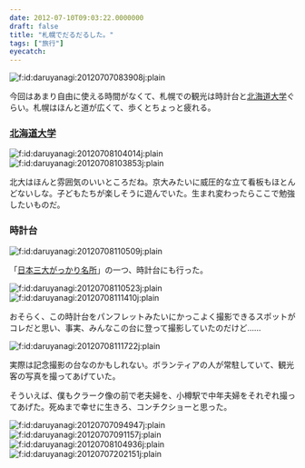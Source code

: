 ```yaml
---
date: 2012-07-10T09:03:22.0000000
draft: false
title: "札幌でだるだるした。"
tags: ["旅行"]
eyecatch: 
---
```

<p><img src="20120707083908.jpg" alt="f:id:daruyanagi:20120707083908j:plain" title="f:id:daruyanagi:20120707083908j:plain" class="hatena-fotolife"></p><p>今回はあまり自由に使える時間がなくて、札幌での観光は時計台と<a class="keyword" href="http://d.hatena.ne.jp/keyword/%CB%CC%B3%A4%C6%BB%C2%E7%B3%D8">北海道大学</a>ぐらい。札幌はほんと道が広くて、歩くとちょっと疲れる。</p>

<div class="section">
<h3><a class="keyword" href="http://d.hatena.ne.jp/keyword/%CB%CC%B3%A4%C6%BB%C2%E7%B3%D8">北海道大学</a></h3>
<p><img src="20120708104014.jpg" alt="f:id:daruyanagi:20120708104014j:plain" title="f:id:daruyanagi:20120708104014j:plain" class="hatena-fotolife"><img src="20120708103853.jpg" alt="f:id:daruyanagi:20120708103853j:plain" title="f:id:daruyanagi:20120708103853j:plain" class="hatena-fotolife"></p><p>北大はほんと雰囲気のいいところだね。京大みたいに威圧的な立て看板もほとんどないしな。子どもたちが楽しそうに遊んでいた。生まれ変わったらここで勉強したいものだ。</p>

</div>
<div class="section">
<h3>時計台</h3>
<p><img src="20120708110509.jpg" alt="f:id:daruyanagi:20120708110509j:plain" title="f:id:daruyanagi:20120708110509j:plain" class="hatena-fotolife"></p><p>「<a class="keyword" href="http://d.hatena.ne.jp/keyword/%C6%FC%CB%DC%BB%B0%C2%E7%A4%AC%A4%C3%A4%AB%A4%EA%CC%BE%BD%EA">日本三大がっかり名所</a>」の一つ、時計台にも行った。</p><p><img src="20120708110523.jpg" alt="f:id:daruyanagi:20120708110523j:plain" title="f:id:daruyanagi:20120708110523j:plain" class="hatena-fotolife"><img src="20120708111410.jpg" alt="f:id:daruyanagi:20120708111410j:plain" title="f:id:daruyanagi:20120708111410j:plain" class="hatena-fotolife"></p><p>おそらく、この時計台をパンフレットみたいにかっこよく撮影できるスポットがコレだと思い、事実、みんなこの台に登って撮影していたのだけど……</p><p><img src="20120708111722.jpg" alt="f:id:daruyanagi:20120708111722j:plain" title="f:id:daruyanagi:20120708111722j:plain" class="hatena-fotolife"></p><p>実際は記念撮影の台なのかもしれない。ボランティアの人が常駐していて、観光客の写真を撮ってあげていた。</p><p>そういえば、僕もクラーク像の前で老夫婦を、小樽駅で中年夫婦をそれぞれ撮ってあげた。死ぬまで幸せに生きろ、コンチクショーと思った。</p><p><img src="20120707094947.jpg" alt="f:id:daruyanagi:20120707094947j:plain" title="f:id:daruyanagi:20120707094947j:plain" class="hatena-fotolife"><img src="20120707091157.jpg" alt="f:id:daruyanagi:20120707091157j:plain" title="f:id:daruyanagi:20120707091157j:plain" class="hatena-fotolife"><img src="20120708104936.jpg" alt="f:id:daruyanagi:20120708104936j:plain" title="f:id:daruyanagi:20120708104936j:plain" class="hatena-fotolife"><img src="20120707202151.jpg" alt="f:id:daruyanagi:20120707202151j:plain" title="f:id:daruyanagi:20120707202151j:plain" class="hatena-fotolife"></p>

</div>